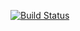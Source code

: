 [![Build Status](https://travis-ci.org/Rim921/CSE110_Lab5.svg?branch=main)](https://travis-ci.org/Rim921/CSE110_Lab5)